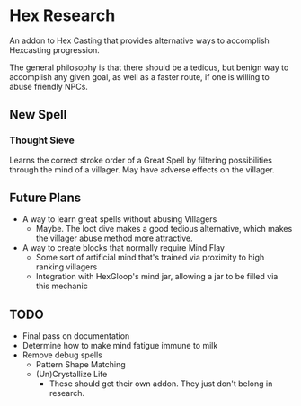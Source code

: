 # Hex Research

An addon to Hex Casting that provides alternative ways to accomplish Hexcasting progression.

The general philosophy is that there should be a tedious, but benign way to accomplish any given goal, as well as a faster route, if one is willing to abuse friendly NPCs.

## New Spell

### Thought Sieve

Learns the correct stroke order of a Great Spell by filtering possibilities through the mind of a villager. May have adverse effects on the villager.

## Future Plans
 * A way to learn great spells without abusing Villagers
   * Maybe. The loot dive makes a good tedious alternative, which makes the villager abuse method more attractive.
 * A way to create blocks that normally require Mind Flay
   * Some sort of artificial mind that's trained via proximity to high ranking villagers
   * Integration with HexGloop's mind jar, allowing a jar to be filled via this mechanic

## TODO
* Final pass on documentation
* Determine how to make mind fatigue immune to milk
* Remove debug spells
  * Pattern Shape Matching
  * (Un)Crystallize Life
    * These should get their own addon. They just don't belong in research.
